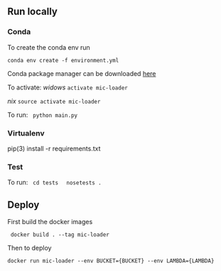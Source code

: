 ## Run locally

### Conda
To create the conda env run

``` conda env create -f environment.yml ```

Conda package manager can be downloaded [here](https://conda.io/miniconda.html)

To activate:
*widows* ``` activate mic-loader ```

*nix*  ``` source activate mic-loader ```

To run:
``` python main.py```

### Virtualenv

pip(3) install -r requirements.txt

### Test

To run:
```  cd tests  ```
```  nosetests .  ```

## Deploy

First build the docker images

``` docker build . --tag mic-loader```

Then to deploy

``` docker run mic-loader --env BUCKET={BUCKET} --env LAMBDA={LAMBDA} ```









